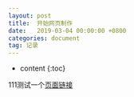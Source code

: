 ```yaml
---
layout: post
title:  开始网页制作
date:   2019-03-04 00:00:00 +0800
categories: document
tag: 记录
---
```


* content
{:toc}


111测试一个[页面链接](/test.html)